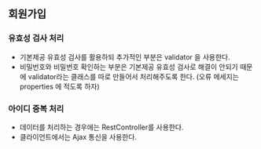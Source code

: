 ## 회원가입
### 유효성 검사 처리
- 기본제공 유효성 검사를 활용하되 추가적인 부분은 validator 을 사용한다.
- 비밀번호와 비밀번호 확인하는 부분은 기본제공 유효성 검사로 해결이 안되기 때문에 validator라는 클래스를 따로 만들어서 
  처리해주도록 한다. (오류 메세지는 properties 에 적도록 하자)
### 아이디 중복 처리
- 데이터를 처리하는 경우에는 RestController를 사용한다. 
- 클라이언트에서는 Ajax 통신을 사용한다. 

